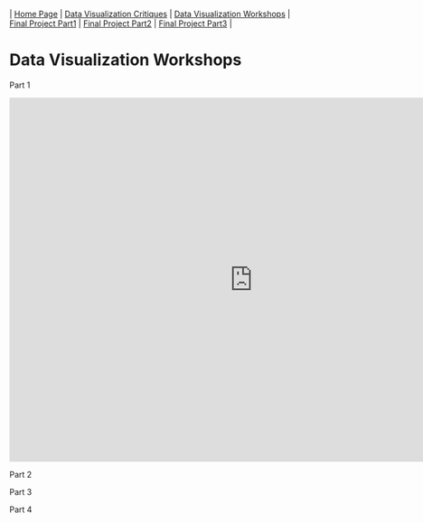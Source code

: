 | [Home Page](https://yasu24.github.io/Telling-Story-with-Data/) | [Data Visualization Critiques](data-visualization-critiques.md) | [Data Visualization Workshops](data-visualization-workshops.md) | [Final Project Part1](final-project-part1.md) | [Final Project Part2](final-project-part2.md) | [Final Project Part3](final-project-part3.md) |

# Data Visualization Workshops

Part 1

<iframe src="https://data.oecd.org/chart/7be9" width="860" height="645" style="border: 0" mozallowfullscreen="true" webkitallowfullscreen="true" allowfullscreen="true"><a href="https://data.oecd.org/chart/7be9" target="_blank">OECD Chart: General government debt, Total, % of GDP, Annual, 2022</a></iframe>

Part 2

<div class="flourish-embed flourish-chart" data-src="visualisation/14976506"><script src="https://public.flourish.studio/resources/embed.js"></script></div>

Part 3

<div class="flourish-embed flourish-chart" data-src="visualisation/14976326"><script src="https://public.flourish.studio/resources/embed.js"></script></div>

Part 4

<script type='module' src='https://prod-useast-b.online.tableau.com/javascripts/api/tableau.embedding.3.latest.min.js'></script><tableau-viz id='tableau-viz' src='https://prod-useast-b.online.tableau.com/t/datavisualizationworkshopsfortswd/views/OECD_Debt/Debtviz' width='1440' height='688' hide-tabs toolbar='bottom' ></tableau-viz>
